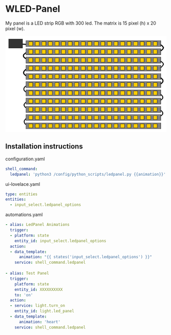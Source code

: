 # WLED-Panel

My panel is a LED strip RGB with 300 led. The matrix is 15 pixel (h) x 20 pixel (w). 

![all](led.png)

## Installation instructions

configuration.yaml
```yaml
shell_command:
  ledpanel: 'python3 /config/python_scripts/ledpanel.py {{animation}}'
```

ui-lovelace.yaml 
```yaml
type: entities
entities:
  - input_select.ledpanel_options
```

automations.yaml
```yaml
- alias: LedPanel Animations
  trigger:
  - platform: state
    entity_id: input_select.ledpanel_options
  action:
  - data_template:
      animation: "{{ states('input_select.ledpanel_options') }}"
    service: shell_command.ledpanel

- alias: Test Panel
  trigger:
    platform: state
    entity_id: XXXXXXXXXX
    to: 'on'
  action:
  - service: light.turn_on
    entity_id: light.led_panel
  - data_template:
      animation: 'heart'
    service: shell_command.ledpanel
```
